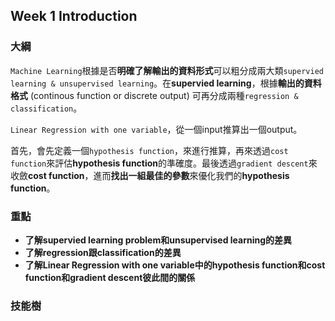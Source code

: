 ## Week 1 Introduction
### 大綱

`Machine Learning`根據是否**明確了解輸出的資料形式**可以粗分成兩大類`supervied learning & unsupervised learning`。在**supervied learning**，根據**輸出的資料格式** (continous function or discrete output) 可再分成兩種`regression & classification`。

`Linear Regression with one variable`，從一個input推算出一個output。

首先，會先定義一個`hypothesis function`，來進行推算，再來透過`cost function`來評估**hypothesis function**的準確度。最後透過`gradient descent`來收斂**cost function**，進而**找出一組最佳的參數**來優化我們的**hypothesis function**。

### 重點

* **了解supervied learning problem和unsupervised learning的差異**
* **了解regression跟classification的差異**
* **了解Linear Regression with one variable中的hypothesis function和cost function和gradient descent彼此間的關係**

### 技能樹
